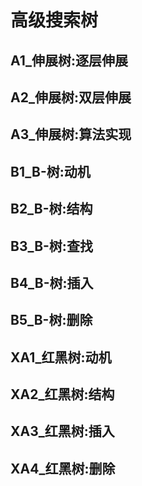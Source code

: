 # 高级搜索树
## A1_伸展树:逐层伸展
## A2_伸展树:双层伸展
## A3_伸展树:算法实现
## B1_B-树:动机
## B2_B-树:结构
## B3_B-树:查找
## B4_B-树:插入
## B5_B-树:删除
## XA1_红黑树:动机
## XA2_红黑树:结构
## XA3_红黑树:插入
## XA4_红黑树:删除
